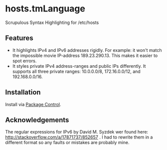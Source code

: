 # hosts.tmLanguage

Scrupulous Syntax Highlighting for /etc/hosts

## Features

* It highlights IPv4 and IPv6 addresses rigidly. For example: it won't match the impossible movie IP-address 189.23.290.13. This makes it easier to spot errors.
* It styles private IPv4 address-ranges and public IPs differently. It supports all three private ranges: 10.0.0.0/8, 172.16.0.0/12, and 192.168.0.0/16.

## Installation

Install via [Package Control](https://packagecontrol.io/).

## Acknowledgements

The regular expressions for IPv6 by David M. Syzdek wer found here: http://stackoverflow.com/a/17871737/852657 . I had to rewrite them in a different format so any faults or mistakes are probably mine.
